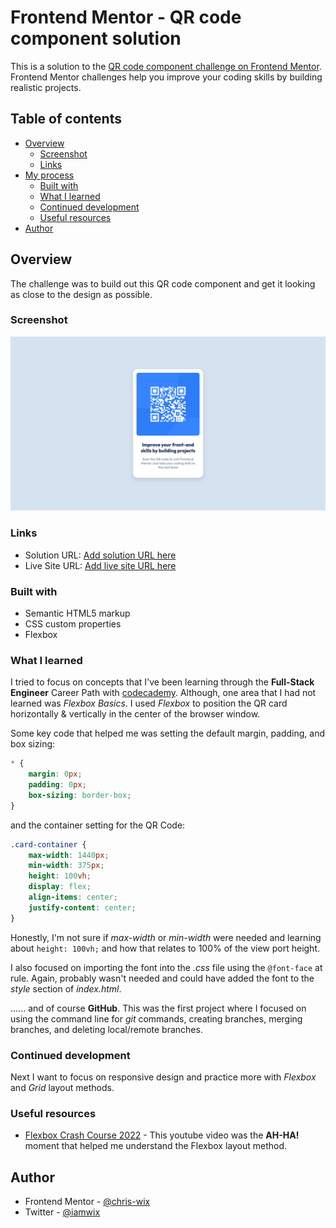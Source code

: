 # Frontend Mentor - QR code component solution

This is a solution to the [QR code component challenge on Frontend Mentor](https://www.frontendmentor.io/challenges/qr-code-component-iux_sIO_H). Frontend Mentor challenges help you improve your coding skills by building realistic projects. 

## Table of contents

- [Overview](#overview)
  - [Screenshot](#screenshot)
  - [Links](#links)
- [My process](#my-process)
  - [Built with](#built-with)
  - [What I learned](#what-i-learned)
  - [Continued development](#continued-development)
  - [Useful resources](#useful-resources)
- [Author](#author)

## Overview
The challenge was to build out this QR code component and get it looking as close to the design as possible.

### Screenshot

![](./images/screencapture.png)

### Links

- Solution URL: [Add solution URL here](https://your-solution-url.com)
- Live Site URL: [Add live site URL here](https://your-live-site-url.com)

### Built with

- Semantic HTML5 markup
- CSS custom properties
- Flexbox

### What I learned

I tried to focus on concepts that I've been learning through the **Full-Stack Engineer** Career Path with [codecademy](https://www.codeacademy.com).  Although, one area that I had not learned was *Flexbox Basics*.  I used *Flexbox* to position the QR card horizontally & vertically in the center of the browser window.  

Some key code that helped me was setting the default margin, padding, and box sizing:

```css
* {
    margin: 0px;
    padding: 0px;
    box-sizing: border-box;
}
```
and the container setting for the QR Code:

```css
.card-container {
    max-width: 1440px;
    min-width: 375px;
    height: 100vh;
    display: flex;
    align-items: center;
    justify-content: center;
}
```
Honestly, I'm not sure if *max-width* or *min-width* were needed and learning about `height: 100vh;` and how that relates to 100% of the view port height.

I also focused on importing the font into the *.css* file using the `@font-face` at rule.  Again, probably wasn't needed and could have added the font to the *style* section of *index.html*.

...... and of course **GitHub**.  This was the first project where I focused on using the command line for *git* commands, creating branches, merging branches, and deleting local/remote branches.

### Continued development

Next I want to focus on responsive design and practice more with *Flexbox* and *Grid* layout methods.

### Useful resources

- [Flexbox Crash Course 2022](https://youtu.be/3YW65K6LcIA) - This youtube video was the **AH-HA!** moment that helped me understand the Flexbox layout method.

## Author

- Frontend Mentor - [@chris-wix](https://www.frontendmentor.io/profile/chris-wix)
- Twitter - [@iamwix](https://www.twitter.com/iamwix)
